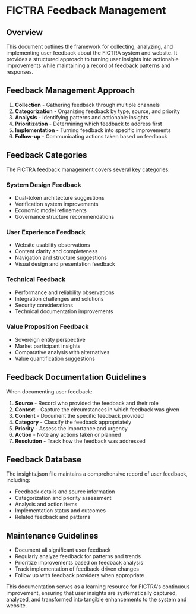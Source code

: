 # FICTRA Feedback Management

## Overview

This document outlines the framework for collecting, analyzing, and implementing user feedback about the FICTRA system and website. It provides a structured approach to turning user insights into actionable improvements while maintaining a record of feedback patterns and responses.

## Feedback Management Approach

1. **Collection** - Gathering feedback through multiple channels
2. **Categorization** - Organizing feedback by type, source, and priority
3. **Analysis** - Identifying patterns and actionable insights
4. **Prioritization** - Determining which feedback to address first
5. **Implementation** - Turning feedback into specific improvements
6. **Follow-up** - Communicating actions taken based on feedback

## Feedback Categories

The FICTRA feedback management covers several key categories:

### System Design Feedback

- Dual-token architecture suggestions
- Verification system improvements
- Economic model refinements
- Governance structure recommendations

### User Experience Feedback

- Website usability observations
- Content clarity and completeness
- Navigation and structure suggestions
- Visual design and presentation feedback

### Technical Feedback

- Performance and reliability observations
- Integration challenges and solutions
- Security considerations
- Technical documentation improvements

### Value Proposition Feedback

- Sovereign entity perspective
- Market participant insights
- Comparative analysis with alternatives
- Value quantification suggestions

## Feedback Documentation Guidelines

When documenting user feedback:

1. **Source** - Record who provided the feedback and their role
2. **Context** - Capture the circumstances in which feedback was given
3. **Content** - Document the specific feedback provided
4. **Category** - Classify the feedback appropriately
5. **Priority** - Assess the importance and urgency
6. **Action** - Note any actions taken or planned
7. **Resolution** - Track how the feedback was addressed

## Feedback Database

The insights.json file maintains a comprehensive record of user feedback, including:

- Feedback details and source information
- Categorization and priority assessment
- Analysis and action items
- Implementation status and outcomes
- Related feedback and patterns

## Maintenance Guidelines

- Document all significant user feedback
- Regularly analyze feedback for patterns and trends
- Prioritize improvements based on feedback analysis
- Track implementation of feedback-driven changes
- Follow up with feedback providers when appropriate

This documentation serves as a learning resource for FICTRA's continuous improvement, ensuring that user insights are systematically captured, analyzed, and transformed into tangible enhancements to the system and website.
